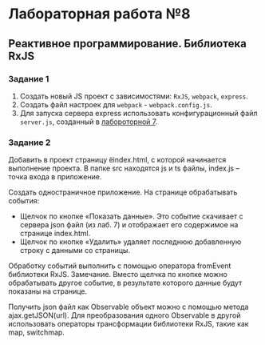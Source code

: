 # Лабораторная работа №8

## Реактивное программирование. Библиотека RxJS

### Задание 1

1. Создать новый JS проект с зависимостями: `RxJS`, `webpack`, `express`.
2. Создать файл настроек для `webpack` - `webpack.config.js`.
3. Для запуска сервера express использовать конфигурационный файл `server.js`, созданный в [лабороторной 7](https://github.com/petrik33/BSU-Web-Development/tree/main/Lab%207.%20SPA%20and%20Express%20Back-End).

### Задание 2

Добавить в проект страницу ёindex.html, с которой начинается выполнение проекта.
В папке src находятся js и ts файлы, index.js – точка входа в приложение.

Создать одностраничное приложение.
На странице обрабатывать события:

* Щелчок по кнопке «Показать данные». Это событие скачивает с сервера json файл (из лаб. 7) и отображает его содержимое на странице index.html.
* Щелчок по кнопке «Удалить» удаляет последнюю добавленную строку с данными со страницы.

Обработку событий выполнить с помощью оператора fromEvent библиотеки RxJS.
Замечание. Вместо щелчка по кнопке можно обрабатывать другое событие, в результате которого данные будут показаны на странице.

Получить json файл как Observable объект можно с помощью метода ajax.getJSON(url).
Для преобразования одного Observable в другой использовать операторы трансформации библиотеки RxJS, такие как map, switchmap.
